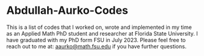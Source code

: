 # Abdullah-Aurko-Codes

This is a list of codes that I worked on, wrote and implemented in my time as an Applied Math PhD student and researcher at Florida State University. I have graduated with my PhD form FSU in July 2023. Please feel free to reach out to me at: aaurko@math.fsu.edu if you have further questions.
